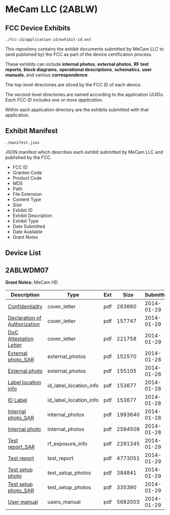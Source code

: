 # MeCam LLC (2ABLW)
## FCC Device Exhibits

```
./fcc-id/application-id/exhibit-id.ext
```

This repository contains the exhibit documents submitted by MeCam LLC to (and published by) the FCC as part of the device certification process.

These exhibits can include **internal photos**, **external photos**, **RF test reports**, **block diagrams**, **operational descriptions**, **schematics**, **user manuals**, and various **correspondence**.

The top-level directories are sliced by the FCC ID of each device.

The second-level directories are named according to the application UUIDs. *Each FCC ID includes one or more application.*

Within each application directory are the exhibits submitted with that application. 

## Exhibit Manifest

```
./manifest.json
```

JSON manifest which describes each exhibit submitted by MeCam LLC and published by the FCC.

- FCC ID
- Grantee Code
- Product Code
- MD5
- Path
- File Extension
- Content Type
- Size
- Exhibit ID
- Exhibit Description
- Exhibit Type
- Date Submitted
- Date Available
- Grant Notes

## Device List
## 2ABLWDM07
**Grant Notes:** MeCam HD

| Description | Type | Ext | Size | Submitted | Available |
| ----------- | ---- | --- | ---- | --------- | --------- |
| [Confidentiality](2ABLWDM07/b4b061d7cd48e62c6c0973475341cd6c/2180111.pdf) | cover_letter | pdf | 283660 | 2014-01-29 | 2014-01-30 |
| [Declaration of Authorization](2ABLWDM07/b4b061d7cd48e62c6c0973475341cd6c/2180112.pdf) | cover_letter | pdf | 157747 | 2014-01-29 | 2014-01-30 |
| [DoC Attestation Letter](2ABLWDM07/b4b061d7cd48e62c6c0973475341cd6c/2180113.pdf) | cover_letter | pdf | 221758 | 2014-01-29 | 2014-01-30 |
| [External photo_SAR](2ABLWDM07/b4b061d7cd48e62c6c0973475341cd6c/2180090.pdf) | external_photos | pdf | 152570 | 2014-01-28 | 2014-01-30 |
| [External photo](2ABLWDM07/b4b061d7cd48e62c6c0973475341cd6c/2180091.pdf) | external_photos | pdf | 155105 | 2014-01-28 | 2014-01-30 |
| [Label location info](2ABLWDM07/b4b061d7cd48e62c6c0973475341cd6c/2180094.pdf) | id_label_location_info | pdf | 153677 | 2014-01-28 | 2014-01-30 |
| [ID Label](2ABLWDM07/b4b061d7cd48e62c6c0973475341cd6c/2180095.pdf) | id_label_location_info | pdf | 153677 | 2014-01-28 | 2014-01-30 |
| [Internal photo_SAR](2ABLWDM07/b4b061d7cd48e62c6c0973475341cd6c/2180092.pdf) | internal_photos | pdf | 1993640 | 2014-01-28 | 2014-01-30 |
| [Internal photo](2ABLWDM07/b4b061d7cd48e62c6c0973475341cd6c/2180093.pdf) | internal_photos | pdf | 2594508 | 2014-01-28 | 2014-01-30 |
| [Test report_SAR](2ABLWDM07/b4b061d7cd48e62c6c0973475341cd6c/2180110.pdf) | rf_exposure_info | pdf | 2291345 | 2014-01-29 | 2014-01-30 |
| [Test report](2ABLWDM07/b4b061d7cd48e62c6c0973475341cd6c/2180109.pdf) | test_report | pdf | 4773051 | 2014-01-29 | 2014-01-30 |
| [Test setup photo](2ABLWDM07/b4b061d7cd48e62c6c0973475341cd6c/2180106.pdf) | test_setup_photos | pdf | 384841 | 2014-01-29 | 2014-01-30 |
| [Test setup photo_SAR](2ABLWDM07/b4b061d7cd48e62c6c0973475341cd6c/2180107.pdf) | test_setup_photos | pdf | 335390 | 2014-01-29 | 2014-01-30 |
| [User manual](2ABLWDM07/b4b061d7cd48e62c6c0973475341cd6c/2180108.pdf) | users_manual | pdf | 5682003 | 2014-01-29 | 2014-01-30 |
